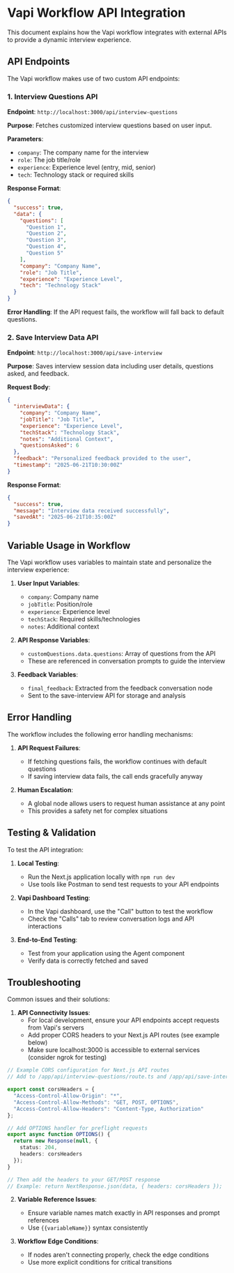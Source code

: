 # Vapi Workflow API Integration

This document explains how the Vapi workflow integrates with external APIs to provide a dynamic interview experience.

## API Endpoints

The Vapi workflow makes use of two custom API endpoints:

### 1. Interview Questions API

**Endpoint**: `http://localhost:3000/api/interview-questions`

**Purpose**: Fetches customized interview questions based on user input.

**Parameters**:
- `company`: The company name for the interview
- `role`: The job title/role
- `experience`: Experience level (entry, mid, senior)
- `tech`: Technology stack or required skills

**Response Format**:
```json
{
  "success": true,
  "data": {
    "questions": [
      "Question 1",
      "Question 2",
      "Question 3",
      "Question 4",
      "Question 5"
    ],
    "company": "Company Name",
    "role": "Job Title",
    "experience": "Experience Level",
    "tech": "Technology Stack"
  }
}
```

**Error Handling**: If the API request fails, the workflow will fall back to default questions.

### 2. Save Interview Data API

**Endpoint**: `http://localhost:3000/api/save-interview`

**Purpose**: Saves interview session data including user details, questions asked, and feedback.

**Request Body**:
```json
{
  "interviewData": {
    "company": "Company Name",
    "jobTitle": "Job Title",
    "experience": "Experience Level",
    "techStack": "Technology Stack",
    "notes": "Additional Context",
    "questionsAsked": 6
  },
  "feedback": "Personalized feedback provided to the user",
  "timestamp": "2025-06-21T10:30:00Z"
}
```

**Response Format**:
```json
{
  "success": true,
  "message": "Interview data received successfully",
  "savedAt": "2025-06-21T10:35:00Z"
}
```

## Variable Usage in Workflow

The Vapi workflow uses variables to maintain state and personalize the interview experience:

1. **User Input Variables**:
   - `company`: Company name
   - `jobTitle`: Position/role
   - `experience`: Experience level
   - `techStack`: Required skills/technologies
   - `notes`: Additional context

2. **API Response Variables**:
   - `customQuestions.data.questions`: Array of questions from the API
   - These are referenced in conversation prompts to guide the interview

3. **Feedback Variables**:
   - `final_feedback`: Extracted from the feedback conversation node
   - Sent to the save-interview API for storage and analysis

## Error Handling

The workflow includes the following error handling mechanisms:

1. **API Request Failures**:
   - If fetching questions fails, the workflow continues with default questions
   - If saving interview data fails, the call ends gracefully anyway

2. **Human Escalation**:
   - A global node allows users to request human assistance at any point
   - This provides a safety net for complex situations

## Testing & Validation

To test the API integration:

1. **Local Testing**:
   - Run the Next.js application locally with `npm run dev`
   - Use tools like Postman to send test requests to your API endpoints

2. **Vapi Dashboard Testing**:
   - In the Vapi dashboard, use the "Call" button to test the workflow
   - Check the "Calls" tab to review conversation logs and API interactions

3. **End-to-End Testing**:
   - Test from your application using the Agent component
   - Verify data is correctly fetched and saved

## Troubleshooting

Common issues and their solutions:

1. **API Connectivity Issues**:
   - For local development, ensure your API endpoints accept requests from Vapi's servers
   - Add proper CORS headers to your Next.js API routes (see example below)
   - Make sure localhost:3000 is accessible to external services (consider ngrok for testing)

```typescript
// Example CORS configuration for Next.js API routes
// Add to /app/api/interview-questions/route.ts and /app/api/save-interview/route.ts

export const corsHeaders = {
  "Access-Control-Allow-Origin": "*",
  "Access-Control-Allow-Methods": "GET, POST, OPTIONS",
  "Access-Control-Allow-Headers": "Content-Type, Authorization"
};

// Add OPTIONS handler for preflight requests
export async function OPTIONS() {
  return new Response(null, {
    status: 204,
    headers: corsHeaders
  });
}

// Then add the headers to your GET/POST response
// Example: return NextResponse.json(data, { headers: corsHeaders });
```

2. **Variable Reference Issues**:
   - Ensure variable names match exactly in API responses and prompt references
   - Use `{{variableName}}` syntax consistently

3. **Workflow Edge Conditions**:
   - If nodes aren't connecting properly, check the edge conditions
   - Use more explicit conditions for critical transitions
